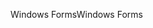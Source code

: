 <span data-ttu-id="70e97-101">Windows Forms</span><span class="sxs-lookup"><span data-stu-id="70e97-101">Windows Forms</span></span>